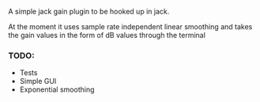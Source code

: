 A simple jack gain plugin to be hooked up in jack.

At the moment it uses sample rate independent linear smoothing and takes the gain values in the form 
of dB values through the terminal 

### TODO:
- Tests
- Simple GUI
- Exponential smoothing